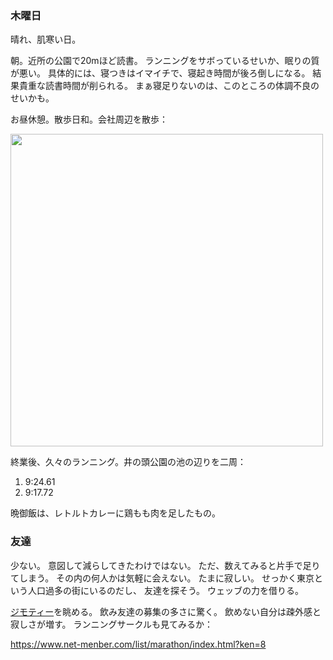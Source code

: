 ### 木曜日

晴れ、肌寒い日。

朝。近所の公園で20mほど読書。
ランニングをサボっているせいか、眠りの質が悪い。
具体的には、寝つきはイマイチで、寝起き時間が後ろ倒しになる。
結果貴重な読書時間が削られる。
まぁ寝足りないのは、このところの体調不良のせいかも。

お昼休憩。散歩日和。会社周辺を散歩：

<img src="https://i.imgur.com/GAIHGMW.jpg" width="500">

終業後、久々のランニング。井の頭公園の池の辺りを二周：

1. 9:24.61
2. 9:17.72

晩御飯は、レトルトカレーに鶏もも肉を足したもの。

### 友達

少ない。
意図して減らしてきたわけではない。
ただ、数えてみると片手で足りてしまう。
その内の何人かは気軽に会えない。
たまに寂しい。
せっかく東京という人口過多の街にいるのだし、
友達を探そう。
ウェッブの力を借りる。

[ジモティー](https://jmty.jp/tokyo/com-fri)を眺める。
飲み友達の募集の多さに驚く。
飲めない自分は疎外感と寂しさが増す。
ランニングサークルも見てみるか：

https://www.net-menber.com/list/marathon/index.html?ken=8